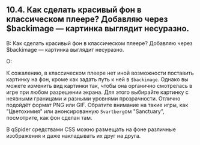 ## 10.4. Как сделать красивый фон в классическом плеере? Добавляю через $backimage — картинка выглядит несуразно.
<!-- [:faq_10_04] -->
В: Как сделать красивый фон в классическом плеере? Добавляю через $backimage — картинка выглядит несуразно.

О:

К сожалению, в классическом плеере нет иной возможности поставить картинку на фон, кроме как задать путь к ней в `$backimage`. Однако вы можете изменить вид картинки так, чтобы она органично смотрелась в игре при любом разрешении экрана. Для этого выбирайте картинку с неявными границами и разными уровнями прозрачности. Отлично подойдёт формат PNG или GIF. Обратите внимание на такие игры, как "Цветохимия" или анонсированную `Svartberg`ом "Sanctuary", посмотрите, как фон сделан там.

В qSpider средствами CSS можно размещать на фоне различные изображения и даже накладывать их друг на друга.
